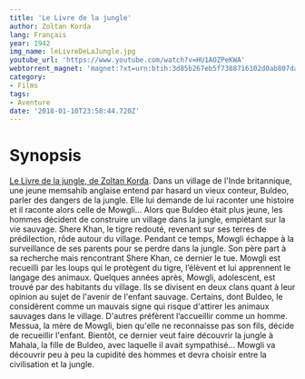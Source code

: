 ```yaml
---
title: 'Le Livre de la jungle'
author: Zoltan Korda
lang: Français
year: 1942
img_name: leLivreDeLaJungle.jpg
youtube_url: 'https://www.youtube.com/watch?v=HU1AOZPeKWA'
webtorrent_magnet: 'magnet:?xt=urn:btih:3d85b267eb5f7388716102d0ab807da5ea2e496f&dn=rFFP9LAsWCzu.mp4&tr=udp://explodie.org:6969&tr=udp://tracker.coppersurfer.tk:6969&tr=udp://tracker.empire-js.us:1337&tr=udp://tracker.leechers-paradise.org:6969&tr=udp://tracker.opentrackr.org:1337&tr=wss://tracker.btorrent.xyz&tr=wss://tracker.fastcast.nz&tr=wss://tracker.openwebtorrent.com&as=https://seed01.bitchute.com/8929/rFFP9LAsWCzu.mp4&as=https://seed02.bitchute.com/8929/rFFP9LAsWCzu.mp4&as=https://seed03.bitchute.com/8929/rFFP9LAsWCzu.mp4&xs=https://www.bitchute.com/torrent/8929/rFFP9LAsWCzu.torrent'
category:
- Films
tags:
- Aventure
date: '2018-01-10T23:58:44.720Z'
---
```



# Synopsis
[Le Livre de la jungle, de Zoltan Korda](https://www.amazon.fr/gp/product/B01BE28LYO/ref=as_li_tl?ie=UTF8&tag=ctimes-21&camp=1642&creative=6746&linkCode=as2&creativeASIN=B01BE28LYO&linkId=64fb47dea9632d66d5d2cde917537763). Dans un village de l'Inde britannique, une jeune memsahib anglaise entend par hasard un vieux conteur, Buldeo, parler des dangers de la jungle. Elle lui demande de lui raconter une histoire et il raconte alors celle de Mowgli... Alors que Buldeo était plus jeune, les hommes décident de construire un village dans la jungle, empiétant sur la vie sauvage. Shere Khan, le tigre redouté, revenant sur ses terres de prédilection, rôde autour du village. Pendant ce temps, Mowgli échappe à la surveillance de ses parents pour se perdre dans la jungle. Son père part à sa recherche mais rencontrant Shere Khan, ce dernier le tue. Mowgli est recueilli par les loups qui le protègent du tigre, l’élèvent et lui apprennent le langage des animaux. Quelques années après, Mowgli, adolescent, est trouvé par des habitants du village. Ils se divisent en deux clans quant à leur opinion au sujet de l'avenir de l'enfant sauvage. Certains, dont Buldeo, le considèrent comme un mauvais signe qui risque d'attirer les animaux sauvages dans le village. D'autres préfèrent l’accueillir comme un homme. Messua, la mère de Mowgli, bien qu'elle ne reconnaisse pas son fils, décide de recueillir l'enfant. Bientôt, ce dernier veut faire découvrir la jungle à Mahala, la fille de Buldeo, avec laquelle il avait sympathisé... Mowgli va découvrir peu à peu la cupidité des hommes et devra choisir entre la civilisation et la jungle.
